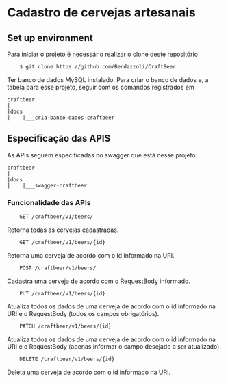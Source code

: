 # Cadastro de cervejas artesanais


## Set up environment

Para iniciar o projeto é necessário realizar o clone deste repositório

```bash
    $ git clone https://github.com/Bendazzoli/CraftBeer
```

Ter banco de dados MySQL instalado.
Para criar o banco de dados e, a tabela para esse projeto, seguir com os comandos registrados em

    craftbeer
    |
    |docs
    |    |___cria-banco-dados-craftbeer


## Especificação das APIS

As APIs seguem especificadas no swagger que está nesse projeto.

    craftbeer
    |
    |docs
    |    |___swagger-craftbeer


### Funcionalidade das APIs

```bash
    GET /craftbeer/v1/beers/
```
Retorna todas as cervejas cadastradas.


```bash
    GET /craftbeer/v1/beers/{id}
```
Retorna uma cerveja de acordo com o id informado na URI.


```bash
    POST /craftbeer/v1/beers/
```
Cadastra uma cerveja de acordo com o RequestBody informado.


```bash
    PUT /craftbeer/v1/beers/{id}
```
Atualiza todos os dados de uma cerveja de acordo com o id informado na URI e o RequestBody (todos os campos obrigatórios).


```bash
    PATCH /craftbeer/v1/beers/{id}
```
Atualiza todos os dados de uma cerveja de acordo com o id informado na URI e o RequestBody (apenas informar o campo desejado a ser atualizado).


```bash
    DELETE /craftbeer/v1/beers/{id}
```
Deleta uma cerveja de acordo com o id informado na URI.